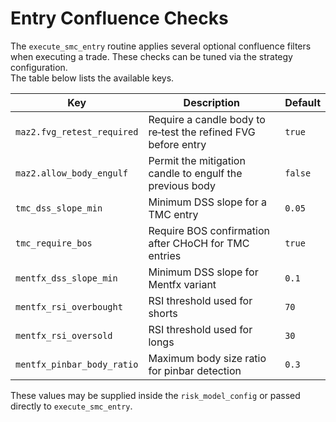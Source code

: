 # Entry Confluence Checks

The `execute_smc_entry` routine applies several optional confluence filters when executing a trade. These checks can be tuned via the strategy configuration.  
The table below lists the available keys.

| Key | Description | Default |
|-----|-------------|---------|
| `maz2.fvg_retest_required` | Require a candle body to re‑test the refined FVG before entry | `true` |
| `maz2.allow_body_engulf` | Permit the mitigation candle to engulf the previous body | `false` |
| `tmc_dss_slope_min` | Minimum DSS slope for a TMC entry | `0.05` |
| `tmc_require_bos` | Require BOS confirmation after CHoCH for TMC entries | `true` |
| `mentfx_dss_slope_min` | Minimum DSS slope for Mentfx variant | `0.1` |
| `mentfx_rsi_overbought` | RSI threshold used for shorts | `70` |
| `mentfx_rsi_oversold` | RSI threshold used for longs | `30` |
| `mentfx_pinbar_body_ratio` | Maximum body size ratio for pinbar detection | `0.3` |

These values may be supplied inside the `risk_model_config` or passed directly to `execute_smc_entry`.
